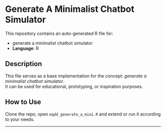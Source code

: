 # Generate A Minimalist Chatbot Simulator

This repository contains an auto-generated R file for:

- generate a minimalist chatbot simulator
- **Language**: R

## Description

This file serves as a base implementation for the concept: *generate a minimalist chatbot simulator*.  
It can be used for educational, prototyping, or inspiration purposes.

## How to Use

Clone the repo, open `eqdd_generate_a_mini.R` and extend or run it according to your needs.

---


